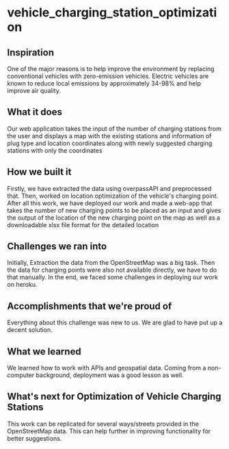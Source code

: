 # vehicle_charging_station_optimization

## Inspiration
One of the major reasons is to help improve the environment by replacing conventional vehicles with 
 zero-emission vehicles. Electric vehicles are known to reduce local emissions by approximately 34-98% and help improve air quality.

## What it does
Our web application takes the input of the number of charging stations from the user and displays a map with the existing stations and information of plug type and location coordinates along with newly suggested charging stations with only the coordinates

## How we built it
Firstly, we have extracted the data using overpassAPI and preprocessed that. Then, worked on location optimization of the vehicle's charging point. After all this work, we have deployed our work and made a web-app that takes the number of new charging points to be placed as an input and gives the output of the location of the new charging point on the map as well as a downloadable xlsx file format for the detailed location

## Challenges we ran into
Initially, Extraction the data from the OpenStreetMap was a big task. Then the data for charging points were also not available directly, we have to do that manually. In the end, we faced some challenges in deploying our work on heroku.


## Accomplishments that we're proud of
Everything about this challenge was new to us. We are glad to have put up a decent solution.

## What we learned
We learned how to work with APIs and geospatial data. Coming from a non-computer background, deployment was a good lesson as well.

## What's next for Optimization of Vehicle Charging Stations
This work can be replicated for several ways/streets provided in the OpenStreetMap data.
This can help further in improving functionality for better suggestions.
